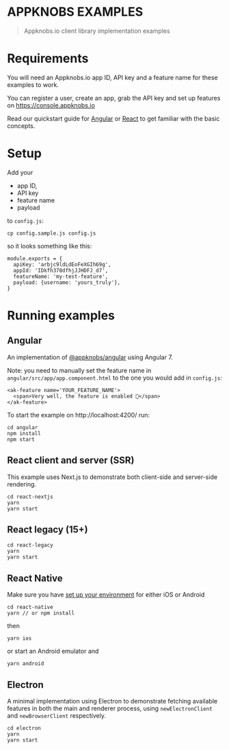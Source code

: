 # APPKNOBS EXAMPLES

> Appknobs.io client library implementation examples

# Requirements

You will need an Appknobs.io app ID, API key and a feature name for these examples to work.

You can register a user, create an app, grab the API key and set up features on https://console.appknobs.io

Read our quickstart guide for [Angular](https://appknobs.io/blog/adding-release-toggles-to-an-angular-app) or [React](https://appknobs.io/blog/implementing-release-toggles-with-react-and-cli) to get familiar with the basic concepts.

# Setup

Add your

* app ID,
* API key
* feature name
* payload

to `config.js`:

```
cp config.sample.js config.js
```

so it looks something like this:

```
module.exports = {
  apiKey: 'arbjc9ldLdEoFeXGIh69g',
  appId: 'IDkfh378dfhjJJHDFJ_d7',
  featureName: 'my-test-feature',
  payload: {username: 'yours_truly'},
}
```

# Running examples

## Angular

An implementation of [@appknobs/angular](https://www.npmjs.com/package/@appknobs/angular) using Angular 7.

Note: you need to manually set the feature name in
`angular/src/app/app.component.html` to the one you would add in `config.js`:

```
<ak-feature name='YOUR_FEATURE_NAME'>
  <span>Very well, the feature is enabled 👏</span>
</ak-feature>
```

To start the example on http://localhost:4200/ run:

```
cd angular
npm install
npm start
```

## React client and server (SSR)

This example uses Next.js to demonstrate both client-side and server-side rendering.

```
cd react-nextjs
yarn
yarn start
```

## React legacy (15+)

```
cd react-legacy
yarn
yarn start
```

## React Native

Make sure you have [set up your environment](https://facebook.github.io/react-native/docs/getting-started.html) for either iOS or Android

```
cd react-native
yarn // or npm install
```

then

```
yarn ios
```

or start an Android emulator and

```
yarn android
```

## Electron

A minimal implementation using Electron to demonstrate fetching available features in both the main and renderer process, using `newElectronClient` and `newBrowserClient` respectively.

```
cd electron
yarn
yarn start
```
